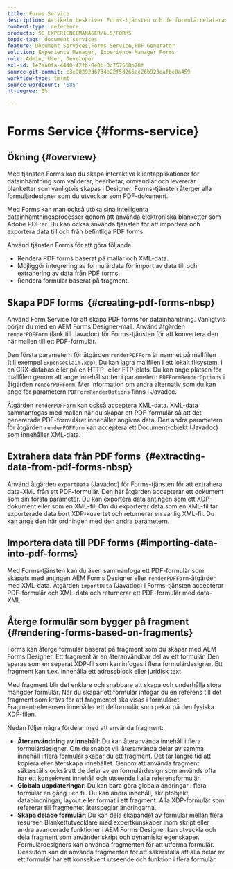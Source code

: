 ```yaml
---
title: Forms Service
description: Artikeln beskriver Forms-tjänsten och de formulärrelaterade uppgifter du kan utföra med tjänsten Forms.
content-type: reference
products: SG_EXPERIENCEMANAGER/6.5/FORMS
topic-tags: document_services
feature: Document Services,Forms Service,PDF Generator
solution: Experience Manager, Experience Manager Forms
role: Admin, User, Developer
exl-id: 1e7aa0fa-4440-42fb-8e0b-3c757568b78f
source-git-commit: c3e9029236734e22f5d266ac26b923eafbe0a459
workflow-type: tm+mt
source-wordcount: '685'
ht-degree: 0%

---
```


# Forms Service {#forms-service}

## Ökning {#overview}

Med tjänsten Forms kan du skapa interaktiva klientapplikationer för datainhämtning som validerar, bearbetar, omvandlar och levererar blanketter som vanligtvis skapas i Designer. Forms-tjänsten återger alla formulärdesigner som du utvecklar som PDF-dokument.

Med Forms kan man också utöka sina intelligenta datainhämtningsprocesser genom att använda elektroniska blanketter som Adobe PDF:er. Du kan också använda tjänsten för att importera och exportera data till och från befintliga PDF forms.

Använd tjänsten Forms för att göra följande:

* Rendera PDF forms baserat på mallar och XML-data.
* Möjliggör integrering av formulärdata för import av data till och extrahering av data från PDF forms.
* Rendera formulär baserat på fragment.

## Skapa PDF forms  {#creating-pdf-forms-nbsp}

Använd Form Service för att skapa PDF forms för datainhämtning. Vanligtvis börjar du med en AEM Forms Designer-mall. Använd åtgärden `renderPDFForm` (länk till Javadoc) för Forms-tjänsten för att konvertera den här mallen till ett PDF-formulär.

Den första parametern för åtgärden `renderPDFForm` är namnet på mallfilen (till exempel `ExpenseClaim.xdp`). Du kan lagra mallfilen i ett lokalt filsystem, i en CRX-databas eller på en HTTP- eller FTP-plats. Du kan ange platsen för mallfilen genom att ange innehållsroten i parametern `PDFFormRenderOptions` i åtgärden `renderPDFForm`. Mer information om andra alternativ som du kan ange för parametern `PDFFormRenderOptions` finns i Javadoc.

Åtgärden `renderPDFForm` kan också acceptera XML-data. XML-data sammanfogas med mallen när du skapar ett PDF-formulär så att det genererade PDF-formuläret innehåller angivna data. Den andra parametern för åtgärden `renderPDFForm` kan acceptera ett Document-objekt (Javadoc) som innehåller XML-data.

## Extrahera data från PDF forms  {#extracting-data-from-pdf-forms-nbsp}

Använd åtgärden `exportData` (Javadoc) för Forms-tjänsten för att extrahera data-XML från ett PDF-formulär. Den här åtgärden accepterar ett dokument som sin första parameter. Du kan exportera data antingen som ett XDP-dokument eller som en XML-fil. Om du exporterar data som en XML-fil tar exporterade data bort XDP-kuvertet och returnerar en vanlig XML-fil. Du kan ange den här ordningen med den andra parametern.

## Importera data till PDF forms {#importing-data-into-pdf-forms}

Med Forms-tjänsten kan du även sammanfoga ett PDF-formulär som skapats med antingen AEM Forms Designer eller `renderPDFForm`-åtgärden med XML-data. Åtgärden `importData` (Javadoc) i Forms-tjänsten accepterar PDF-formulär och XML-data och returnerar ett PDF-formulär med data-XML.

## Återge formulär som bygger på fragment {#rendering-forms-based-on-fragments}

Forms kan återge formulär baserat på fragment som du skapar med AEM Forms Designer. Ett fragment är en återanvändbar del av ett formulär. Den sparas som en separat XDP-fil som kan infogas i flera formulärdesigner. Ett fragment kan t.ex. innehålla ett adressblock eller juridisk text.

Med fragment blir det enklare och snabbare att skapa och underhålla stora mängder formulär. När du skapar ett formulär infogar du en referens till det fragment som krävs för att fragmentet ska visas i formuläret. Fragmentreferensen innehåller ett delformulär som pekar på den fysiska XDP-filen.

Nedan följer några fördelar med att använda fragment:

* **Återanvändning av innehåll**: Du kan återanvända innehåll i flera formulärdesigner. Om du snabbt vill återanvända delar av samma innehåll i flera formulär skapar du ett fragment. Det tar längre tid att kopiera eller återskapa innehållet. Genom att använda fragment säkerställs också att de delar av en formulärdesign som används ofta har ett konsekvent innehåll och utseende i alla referensformulär.
* **Globala uppdateringar**: Du kan bara göra globala ändringar i flera formulär en gång i en fil. Du kan ändra innehåll, skriptobjekt, databindningar, layout eller format i ett fragment. Alla XDP-formulär som refererar till fragmentet återspeglar ändringarna.
* **Skapa delade formulär**: Du kan dela skapandet av formulär mellan flera resurser. Blankettutvecklare med expertkunskaper inom skript eller andra avancerade funktioner i AEM Forms Designer kan utveckla och dela fragment som använder skript och dynamiska egenskaper. Formulärdesigners kan använda fragmenten för att utforma formulär. Dessutom kan de använda fragmenten för att säkerställa att alla delar av ett formulär har ett konsekvent utseende och funktion i flera formulär.
